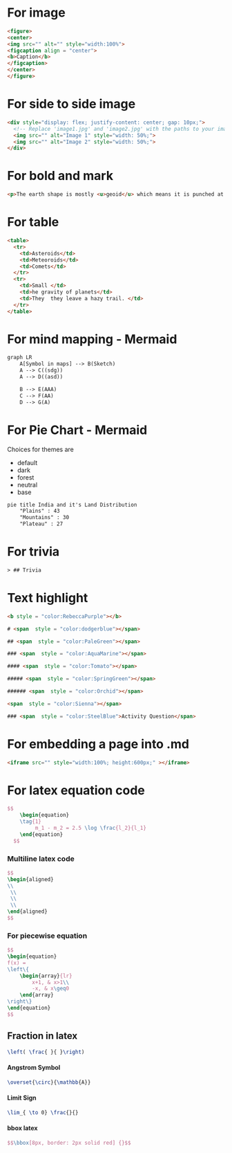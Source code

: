 
# For image 
```html
<figure>
<center>
<img src="" alt="" style="width:100%">
<figcaption align = "center">
<b>Caption</b>
</figcaption>
</center>
</figure>
```


# For side to side image 
```html
<div style="display: flex; justify-content: center; gap: 10px;">
  <!-- Replace 'image1.jpg' and 'image2.jpg' with the paths to your images -->
  <img src="" alt="Image 1" style="width: 50%;">
  <img src="" alt="Image 2" style="width: 50%;">
</div>

```



# For bold and mark 
```html
<p>The earth shape is mostly <u>geoid</u> which means it is punched at the poles  </p>
```



# For table 

```html
<table> 
  <tr>  
    <td>Asteroids</td>  
    <td>Meteoroids</td> 
    <td>Comets</td> 
  </tr>  
  <tr>  
    <td>Small </td>  
    <td>he gravity of planets</td>  
    <td>They  they leave a hazy trail. </td>
  </tr>  
</table>
```


# For mind mapping  - Mermaid
```html
graph LR
    A[Symbol in maps] --> B(Sketch)
    A --> C((sdg))
    A --> D((asd))

	B --> E(AAA)
    C --> F(AA)
    D --> G(A)
```

# For Pie Chart - Mermaid
Choices for themes are 
+ default
+ dark
+ forest
+ neutral
+ base
```html
pie title India and it's Land Distribution
    "Plains" : 43
    "Mountains" : 30
    "Plateau" : 27
```

# For trivia 
```html
> ## Trivia
```


# Text highlight 
```html
<b style = "color:RebeccaPurple"></b>
```
```html
# <span  style = "color:dodgerblue"></span>
```
```html
## <span  style = "color:PaleGreen"></span>
```
```html
### <span  style = "color:AquaMarine"></span>
```
```html
#### <span  style = "color:Tomato"></span>
```
```html
##### <span  style = "color:SpringGreen"></span>
```
```html
###### <span  style = "color:Orchid"></span>
```
```html
<span  style = "color:Sienna"></span>
```
```html
### <span  style = "color:SteelBlue">Activity Question</span>
```

# For embedding a page into .md
```html
<iframe src="" style="width:100%; height:600px;" ></iframe>
```

# For latex equation code 
```latex
$$
    \begin{equation} 
    \tag{1}
	     m_1 - m_2 = 2.5 \log \frac{l_2}{l_1}  
    \end{equation}
  $$
```
### Multiline latex code 
```latex
$$
\begin{aligned}
\\
 \\
 \\
 \\
\end{aligned}
$$
```

### For piecewise equation
```latex
$$
\begin{equation}
f(x) = 
\left\{
    \begin{array}{lr}
        x+1, & x>1\\
        -x, & x\geq0
    \end{array}
\right\}
\end{equation}
$$
```

## Fraction in latex
```latex
\left( \frac{ }{ }\right)
```
#### Angstrom Symbol
```latex
\overset{\circ}{\mathbb{A}}
```

#### Limit Sign
```latex
\lim_{ \to 0} \frac{}{}
```

#### bbox latex
```latex
$$\bbox[8px, border: 2px solid red] {}$$
```